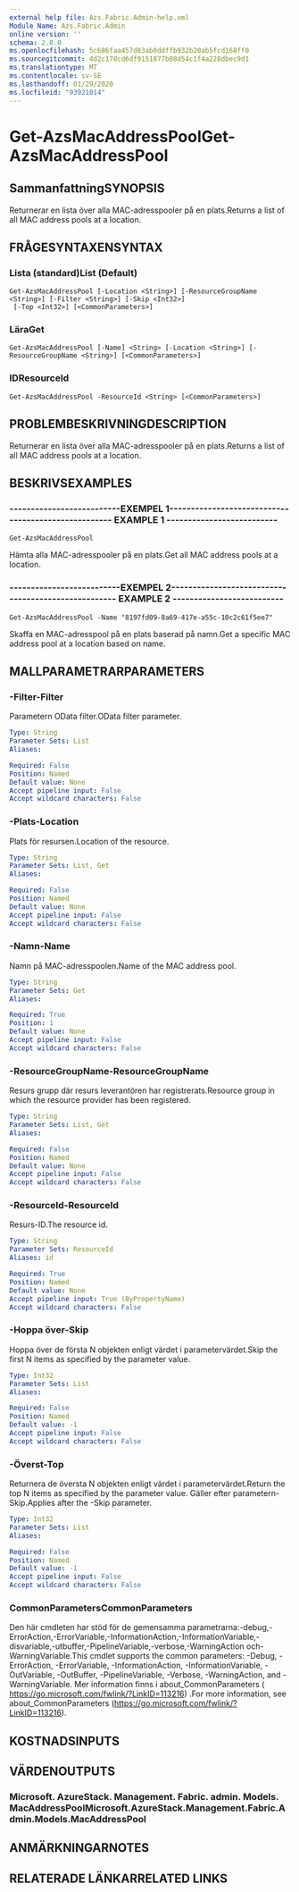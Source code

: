 ```yaml
---
external help file: Azs.Fabric.Admin-help.xml
Module Name: Azs.Fabric.Admin
online version: ''
schema: 2.0.0
ms.openlocfilehash: 5c686faa457d83ab0ddffb932b20ab5fcd168ff0
ms.sourcegitcommit: 4d2c178cd6df9151877b08d54c1f4a228dbec9d1
ms.translationtype: MT
ms.contentlocale: sv-SE
ms.lasthandoff: 01/29/2020
ms.locfileid: "93921014"
---
```

# <span data-ttu-id="d868d-101">Get-AzsMacAddressPool</span><span class="sxs-lookup"><span data-stu-id="d868d-101">Get-AzsMacAddressPool</span></span>

## <span data-ttu-id="d868d-102">Sammanfattning</span><span class="sxs-lookup"><span data-stu-id="d868d-102">SYNOPSIS</span></span>
<span data-ttu-id="d868d-103">Returnerar en lista över alla MAC-adresspooler på en plats.</span><span class="sxs-lookup"><span data-stu-id="d868d-103">Returns a list of all MAC address pools at a location.</span></span>

## <span data-ttu-id="d868d-104">FRÅGESYNTAXEN</span><span class="sxs-lookup"><span data-stu-id="d868d-104">SYNTAX</span></span>

### <span data-ttu-id="d868d-105">Lista (standard)</span><span class="sxs-lookup"><span data-stu-id="d868d-105">List (Default)</span></span>
```
Get-AzsMacAddressPool [-Location <String>] [-ResourceGroupName <String>] [-Filter <String>] [-Skip <Int32>]
 [-Top <Int32>] [<CommonParameters>]
```

### <span data-ttu-id="d868d-106">Lära</span><span class="sxs-lookup"><span data-stu-id="d868d-106">Get</span></span>
```
Get-AzsMacAddressPool [-Name] <String> [-Location <String>] [-ResourceGroupName <String>] [<CommonParameters>]
```

### <span data-ttu-id="d868d-107">ID</span><span class="sxs-lookup"><span data-stu-id="d868d-107">ResourceId</span></span>
```
Get-AzsMacAddressPool -ResourceId <String> [<CommonParameters>]
```

## <span data-ttu-id="d868d-108">PROBLEMBESKRIVNING</span><span class="sxs-lookup"><span data-stu-id="d868d-108">DESCRIPTION</span></span>
<span data-ttu-id="d868d-109">Returnerar en lista över alla MAC-adresspooler på en plats.</span><span class="sxs-lookup"><span data-stu-id="d868d-109">Returns a list of all MAC address pools at a location.</span></span>

## <span data-ttu-id="d868d-110">BESKRIVS</span><span class="sxs-lookup"><span data-stu-id="d868d-110">EXAMPLES</span></span>

### <span data-ttu-id="d868d-111">--------------------------EXEMPEL 1--------------------------</span><span class="sxs-lookup"><span data-stu-id="d868d-111">-------------------------- EXAMPLE 1 --------------------------</span></span>
```
Get-AzsMacAddressPool
```

<span data-ttu-id="d868d-112">Hämta alla MAC-adresspooler på en plats.</span><span class="sxs-lookup"><span data-stu-id="d868d-112">Get all MAC address pools at a location.</span></span>

### <span data-ttu-id="d868d-113">--------------------------EXEMPEL 2--------------------------</span><span class="sxs-lookup"><span data-stu-id="d868d-113">-------------------------- EXAMPLE 2 --------------------------</span></span>
```
Get-AzsMacAddressPool -Name "8197fd09-8a69-417e-a55c-10c2c61f5ee7"
```

<span data-ttu-id="d868d-114">Skaffa en MAC-adresspool på en plats baserad på namn.</span><span class="sxs-lookup"><span data-stu-id="d868d-114">Get a specific MAC address pool at a location based on name.</span></span>

## <span data-ttu-id="d868d-115">MALLPARAMETRAR</span><span class="sxs-lookup"><span data-stu-id="d868d-115">PARAMETERS</span></span>

### <span data-ttu-id="d868d-116">-Filter</span><span class="sxs-lookup"><span data-stu-id="d868d-116">-Filter</span></span>
<span data-ttu-id="d868d-117">Parametern OData filter.</span><span class="sxs-lookup"><span data-stu-id="d868d-117">OData filter parameter.</span></span>

```yaml
Type: String
Parameter Sets: List
Aliases: 

Required: False
Position: Named
Default value: None
Accept pipeline input: False
Accept wildcard characters: False
```

### <span data-ttu-id="d868d-118">-Plats</span><span class="sxs-lookup"><span data-stu-id="d868d-118">-Location</span></span>
<span data-ttu-id="d868d-119">Plats för resursen.</span><span class="sxs-lookup"><span data-stu-id="d868d-119">Location of the resource.</span></span>

```yaml
Type: String
Parameter Sets: List, Get
Aliases: 

Required: False
Position: Named
Default value: None
Accept pipeline input: False
Accept wildcard characters: False
```

### <span data-ttu-id="d868d-120">-Namn</span><span class="sxs-lookup"><span data-stu-id="d868d-120">-Name</span></span>
<span data-ttu-id="d868d-121">Namn på MAC-adresspoolen.</span><span class="sxs-lookup"><span data-stu-id="d868d-121">Name of the MAC address pool.</span></span>

```yaml
Type: String
Parameter Sets: Get
Aliases: 

Required: True
Position: 1
Default value: None
Accept pipeline input: False
Accept wildcard characters: False
```

### <span data-ttu-id="d868d-122">-ResourceGroupName</span><span class="sxs-lookup"><span data-stu-id="d868d-122">-ResourceGroupName</span></span>
<span data-ttu-id="d868d-123">Resurs grupp där resurs leverantören har registrerats.</span><span class="sxs-lookup"><span data-stu-id="d868d-123">Resource group in which the resource provider has been registered.</span></span>

```yaml
Type: String
Parameter Sets: List, Get
Aliases: 

Required: False
Position: Named
Default value: None
Accept pipeline input: False
Accept wildcard characters: False
```

### <span data-ttu-id="d868d-124">-ResourceId</span><span class="sxs-lookup"><span data-stu-id="d868d-124">-ResourceId</span></span>
<span data-ttu-id="d868d-125">Resurs-ID.</span><span class="sxs-lookup"><span data-stu-id="d868d-125">The resource id.</span></span>

```yaml
Type: String
Parameter Sets: ResourceId
Aliases: id

Required: True
Position: Named
Default value: None
Accept pipeline input: True (ByPropertyName)
Accept wildcard characters: False
```

### <span data-ttu-id="d868d-126">-Hoppa över</span><span class="sxs-lookup"><span data-stu-id="d868d-126">-Skip</span></span>
<span data-ttu-id="d868d-127">Hoppa över de första N objekten enligt värdet i parametervärdet.</span><span class="sxs-lookup"><span data-stu-id="d868d-127">Skip the first N items as specified by the parameter value.</span></span>

```yaml
Type: Int32
Parameter Sets: List
Aliases: 

Required: False
Position: Named
Default value: -1
Accept pipeline input: False
Accept wildcard characters: False
```

### <span data-ttu-id="d868d-128">-Överst</span><span class="sxs-lookup"><span data-stu-id="d868d-128">-Top</span></span>
<span data-ttu-id="d868d-129">Returnera de översta N objekten enligt värdet i parametervärdet.</span><span class="sxs-lookup"><span data-stu-id="d868d-129">Return the top N items as specified by the parameter value.</span></span>
<span data-ttu-id="d868d-130">Gäller efter parametern-Skip.</span><span class="sxs-lookup"><span data-stu-id="d868d-130">Applies after the -Skip parameter.</span></span>

```yaml
Type: Int32
Parameter Sets: List
Aliases: 

Required: False
Position: Named
Default value: -1
Accept pipeline input: False
Accept wildcard characters: False
```

### <span data-ttu-id="d868d-131">CommonParameters</span><span class="sxs-lookup"><span data-stu-id="d868d-131">CommonParameters</span></span>
<span data-ttu-id="d868d-132">Den här cmdleten har stöd för de gemensamma parametrarna:-debug,-ErrorAction,-ErrorVariable,-InformationAction,-InformationVariable,-disvariable,-utbuffer,-PipelineVariable,-verbose,-WarningAction och-WarningVariable.</span><span class="sxs-lookup"><span data-stu-id="d868d-132">This cmdlet supports the common parameters: -Debug, -ErrorAction, -ErrorVariable, -InformationAction, -InformationVariable, -OutVariable, -OutBuffer, -PipelineVariable, -Verbose, -WarningAction, and -WarningVariable.</span></span> <span data-ttu-id="d868d-133">Mer information finns i about_CommonParameters ( https://go.microsoft.com/fwlink/?LinkID=113216) .</span><span class="sxs-lookup"><span data-stu-id="d868d-133">For more information, see about_CommonParameters (https://go.microsoft.com/fwlink/?LinkID=113216).</span></span>

## <span data-ttu-id="d868d-134">KOSTNADS</span><span class="sxs-lookup"><span data-stu-id="d868d-134">INPUTS</span></span>

## <span data-ttu-id="d868d-135">VÄRDEN</span><span class="sxs-lookup"><span data-stu-id="d868d-135">OUTPUTS</span></span>

### <span data-ttu-id="d868d-136">Microsoft. AzureStack. Management. Fabric. admin. Models. MacAddressPool</span><span class="sxs-lookup"><span data-stu-id="d868d-136">Microsoft.AzureStack.Management.Fabric.Admin.Models.MacAddressPool</span></span>

## <span data-ttu-id="d868d-137">ANMÄRKNINGAR</span><span class="sxs-lookup"><span data-stu-id="d868d-137">NOTES</span></span>

## <span data-ttu-id="d868d-138">RELATERADE LÄNKAR</span><span class="sxs-lookup"><span data-stu-id="d868d-138">RELATED LINKS</span></span>

